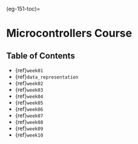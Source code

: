 <!-- #region -->
(eg-151-toc)=
# Microcontrollers Course



## Table of Contents

- {ref}`week01`
- {ref}`data_representation`
- {ref}`week02`
- {ref}`week03`
- {ref}`week04`
- {ref}`week05`
- {ref}`week06`
- {ref}`week07`
- {ref}`week08`
- {ref}`week09`
- {ref}`week10`
<!-- #endregion -->
